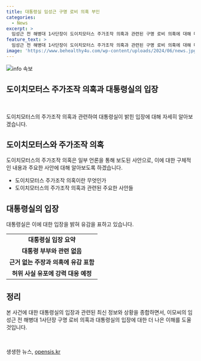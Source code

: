 ```yaml
---
title: 대통령실 임성근 구명 로비 의혹 부인
categories:
  - News
excerpt: >
  임성근 전 해병대 1사단장이 도이치모터스 주가조작 의혹과 관련된 구명 로비 의혹에 대해 대통령실이 관련이 없다고 밝혀, 허위 사실 유포에 대해 강력히 대응할 것이라고 밝혔다.
feature_text: >
  임성근 전 해병대 1사단장이 도이치모터스 주가조작 의혹과 관련된 구명 로비 의혹에 대해 대통령실이 관련이 없다고 밝혀, 허위 사실 유포에 대해 강력히 대응할 것이라고 밝혔다.
image: 'https://www.behealthy4u.com/wp-content/uploads/2024/06/news.jpg'
---
```


<p><img src="https://www.behealthy4u.com/wp-content/uploads/2024/06/news.jpg" alt="info 속보" /></p>

<h2>도이치모터스 주가조작 의혹과 대통령실의 입장</h2>

<p data-ke-size="size16">&nbsp;</p>

<p>도이치모터스의 주가조작 의혹과 관련하여 대통령실이 밝힌 입장에 대해 자세히 알아보겠습니다.</p>

<h2>도이치모터스와 주가조작 의혹</h2>

<p>도이치모터스의 주가조작 의혹은 일부 언론을 통해 보도된 사안으로, 이에 대한 구체적인 내용과 주요한 사안에 대해 알아보도록 하겠습니다.</p>

<ul>
  <li>도이치모터스 주가조작 의혹이란 무엇인가</li>
  <li>도이치모터스의 주가조작 의혹과 관련된 주요한 사안들</li>
</ul>

<h2>대통령실의 입장</h2>

<p>대통령실은 이에 대한 입장을 밝혀 유감을 표하고 있습니다.</p>

<table>
  <tr>
    <td style="text-align: center; height: 17px;"><b>대통령실 입장 요약</b></td>
  </tr>
  <tr>
    <td style="text-align: center; height: 17px;"><b>대통령 부부와 관련 없음</b></td>
  </tr>
  <tr>
    <td style="text-align: center; height: 17px;"><b>근거 없는 주장과 의혹에 유감 표함</b></td>
  </tr>
  <tr>
    <td style="text-align: center; height: 17px;"><b>허위 사실 유포에 강력 대응 예정</b></td>
  </tr>
</table>

<h2>정리</h2>

<p>본 사건에 대한 대통령실의 입장과 관련된 최신 정보와 상황을 종합하면서, 이모씨의 임성근 전 해병대 1사단장 구명 로비 의혹과 대통령실의 입장에 대한 더 나은 이해를 도울 것입니다.</p>

<p data-ke-size="size16">&nbsp;</p>
생생한 뉴스, <a href="https://opensis.kr" rel="dofollow">opensis.kr</a>


